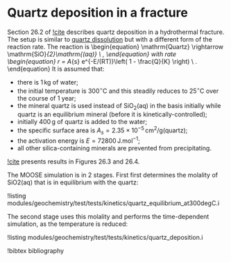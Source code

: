 # Quartz deposition in a fracture

Section 26.2 of [!cite](bethke_2007) describes quartz deposition in a hydrothermal fracture.  The setup is similar to [quartz dissolution](kinetic_quartz.md) but with a different form of the reaction rate.  The reaction is
\begin{equation}
\mathrm{Quartz} \rightarrow \mathrm{SiO}_{2}\mathrm{(aq)} \ ,
\end{equation}
with rate
\begin{equation}
r = A_{s} e^{-E/(RT)}\left( 1 - \frac{Q}{K} \right) \ .
\end{equation}
It is assumed that:

- there is 1$\,$kg of water;
- the initial temperature is 300$^{\circ}$C and this steadily reduces to 25$^{\circ}$C over the course of 1 year;
- the mineral quartz is used instead of SiO$_{2}$(aq) in the basis initially while quartz is an equilibrium mineral (before it is kinetically-controlled);
- initially 400$\,$g of quartz is added to the water;
- the specific surface area is $A_{s} = 2.35\times 10^{-5}\,$cm$^{2}$/g(quartz);
- the activation energy is $E=72800\,$J.mol$^{-1}$;
- all other silica-containing minerals are prevented from precipitating.

[!cite](bethke_2007) presents results in Figures 26.3 and 26.4.

The MOOSE simulation is in 2 stages.  First first determines the molality of SiO2(aq) that is in equilibrium with the quartz:

!listing modules/geochemistry/test/tests/kinetics/quartz_equilibrium_at300degC.i

The second stage uses this molality and performs the time-dependent simulation, as the temperature is reduced:

!listing modules/geochemistry/test/tests/kinetics/quartz_deposition.i



!bibtex bibliography